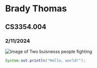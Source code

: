 # Brady Thomas
## CS3354.004
### 2/11/2024
![Image of Two buisnesss people fighting](https://c8.alamy.com/comp/EF0BX4/two-business-people-fighting-EF0BX4.jpg)
``` java
System.out.println("Hello, world!");
```
